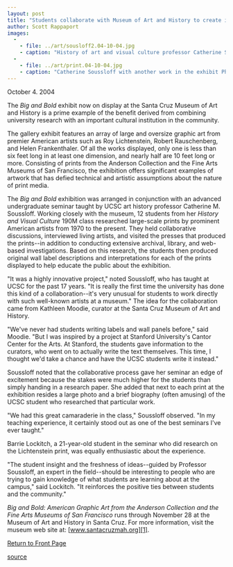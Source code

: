 ```yaml
---
layout: post
title: "Students collaborate with Museum of Art and History to create innovative 'Big and Bold' gallery exhibit"
author: Scott Rappaport
images:
  -
    - file: ../art/sousloff2.04-10-04.jpg
    - caption: "History of art and visual culture professor Catherine Soussloff with the exhibit her class helped create. Photo by Scott Rappaport"
  -
    - file: ../art/print.04-10-04.jpg
    - caption: "Catherine Soussloff with another work in the exhibit Photo by Scott Rappaport"
---
```


October 4. 2004

The _Big and Bold_ exhibit now on display at the Santa Cruz Museum of Art and History is a prime example of the benefit derived from combining university research with an important cultural institution in the community.

The gallery exhibit features an array of large and oversize graphic art from premier American artists such as Roy Lichtenstein, Robert Rauschenberg, and Helen Frankenthaler. Of all the works displayed, only one is less than six feet long in at least one dimension, and nearly half are 10 feet long or more. Consisting of prints from the Anderson Collection and the Fine Arts Museums of San Francisco, the exhibition offers significant examples of artwork that has defied technical and artistic assumptions about the nature of print media.

The _Big and Bold_ exhibition was arranged in conjunction with an advanced undergraduate seminar taught by UCSC art history professor Catherine M. Soussloff. Working closely with the museum, 12 students from her _History and Visual Culture_ 190M class researched large-scale prints by prominent American artists from 1970 to the present. They held collaborative discussions, interviewed living artists, and visited the presses that produced the prints--in addition to conducting extensive archival, library, and web-based investigations. Based on this research, the students then produced original wall label descriptions and interpretations for each of the prints displayed to help educate the public about the exhibition.

"It was a highly innovative project," noted Soussloff, who has taught at UCSC for the past 17 years. "It is really the first time the university has done this kind of a collaboration--it's very unusual for students to work directly with such well-known artists at a museum." The idea for the collaboration came from Kathleen Moodie, curator at the Santa Cruz Museum of Art and History.

"We've never had students writing labels and wall panels before," said Moodie. "But I was inspired by a project at Stanford University's Cantor Center for the Arts. At Stanford, the students gave information to the curators, who went on to actually write the text themselves. This time, I thought we'd take a chance and have the UCSC students write it instead."

Soussloff noted that the collaborative process gave her seminar an edge of excitement because the stakes were much higher for the students than simply handing in a research paper. She added that next to each print at the exhibition resides a large photo and a brief biography (often amusing) of the UCSC student who researched that particular work.

"We had this great camaraderie in the class," Soussloff observed. "In my teaching experience, it certainly stood out as one of the best seminars I've ever taught."

Barrie Lockitch, a 21-year-old student in the seminar who did research on the Lichtenstein print, was equally enthusiastic about the experience.

"The student insight and the freshness of ideas--guided by Professor Soussloff, an expert in the field--should be interesting to people who are trying to gain knowledge of what students are learning about at the campus," said Lockitch. "It reinforces the positive ties between students and the community."

_Big and Bold: American Graphic Art from the Anderson Collection and the Fine Arts Museums of San Francisco_ runs through November 28 at the Museum of Art and History in Santa Cruz. For more information, visit the museum web site at: [www.santacruzmah.org][1].

  

[Return to Front Page][2]

[1]: http://www.santacruzmah.org
[2]: http://currents.ucsc.edu/

[source](http://www1.ucsc.edu/currents/04-05/10-04/museum.asp "Permalink to museum")

